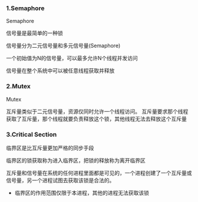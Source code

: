 ### 1.Semaphore

Semaphore

信号量是最简单的一种锁

信号量分为二元信号量和多元信号量(Semaphore)

一个初始值为N的信号量，可以最多允许N个线程并发访问

信号量在整个系统中可以被任意线程获取并释放

### 2.Mutex

Mutex

互斥量类似于二元信号量，资源仅同时允许一个线程访问。
互斥量要求那个线程获取了互斥量，那个线程就要负责释放这个锁，其他线程无法去释放这个互斥量

### 3.Critical Section

临界区是比互斥量更加严格的同步手段

临界区的锁获取称为进入临界区，把锁的释放称为离开临界区

互斥量和信号量在系统的任何进程里面都是可见的，一个进程创建了一个互斥量或信号量，另一个进程试图去获取该锁是合法的。

- 临界区的作用范围仅限于本进程，其他的进程无法获取该锁